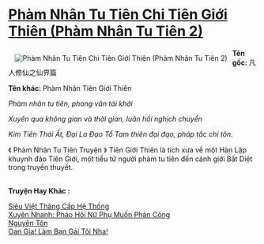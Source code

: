 <a href="https://utruyen.com/truyen/pham-nhan-tu-tien-chi-tien-gioi-thien-pham-nhan-tu-tien-2/17517/" title="Phàm Nhân Tu Tiên Chi Tiên Giới Thiên (Phàm Nhân Tu Tiên 2)"><h1>Phàm Nhân Tu Tiên Chi Tiên Giới Thiên (Phàm Nhân Tu Tiên 2)</h1></a><div style="display:table"><img align="right" style="float: left; padding: 10px;" src="https://utruyen.com/images/story/200x260/pham-nhan-tu-tien-chi-tien-gioi-thien-pham-nhan-tu-tien-2.jpg" alt="Phàm Nhân Tu Tiên Chi Tiên Giới Thiên (Phàm Nhân Tu Tiên 2)"><b>Tên gốc: </b>凡人修仙之仙界篇<p></p><b>Tên khác: </b>Phàm Nhân Tiên Giới Thiên<p></p><i>Phàm nhân tu tiên, phong vân tái khởi<p></p>Xuyên qua không gian và thời gian, luân hồi nghịch chuyển<p></p>Kim Tiên Thái Ất, Đại La Đạo Tổ Tam thiên đại đạo, pháp tắc chí tôn.</i><p></p>《 Phàm Nhân Tu Tiên Truyện 》 Tiên Giới Thiên là tích xưa về một Hàn Lập khuynh đảo Tiên Giới, một tiểu tử người phàm tu tiên đến cảnh giới Bất Diệt trong truyền thuyết.</div><p><br><b>Truyện Hay Khác :</b></p><a href="https://utruyen.com/truyen/sieu-viet-thang-cap-he-thong/16817/" alt="Siêu Việt Thăng Cấp Hệ Thống">Siêu Việt Thăng Cấp Hệ Thống</a><br/><a href="https://github.com/quanluxury/ngontinhhot/tree/master/truyenhay/19273/" alt="Xuyên Nhanh: Pháo Hôi Nữ Phụ Muốn Phản Công">Xuyên Nhanh: Pháo Hôi Nữ Phụ Muốn Phản Công</a><br/><a href="https://github.com/quanluxury/ngontinhhot/tree/master/truyenhay/14284/" alt="Nguyên Tôn">Nguyên Tôn</a><br/><a href="https://github.com/quanluxury/ngontinhhot/tree/master/truyenhay/17186/" alt="Oan Gia! Làm Bạn Gái Tôi Nha!">Oan Gia! Làm Bạn Gái Tôi Nha!</a><br/>